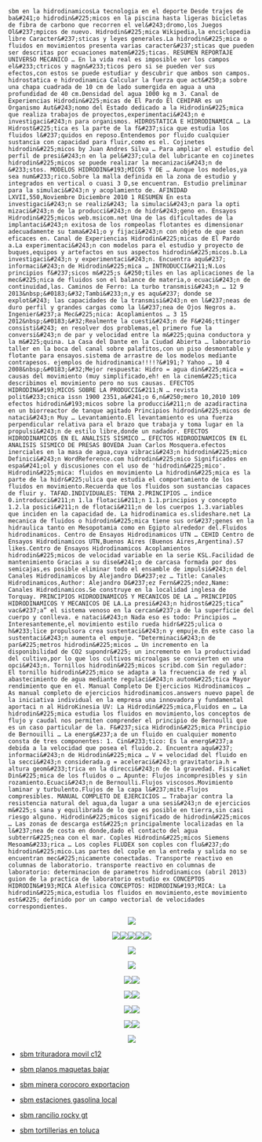 
```
sbm en la hidrodinamicosLa tecnologia en el deporte Desde trajes de ba&#241;o hidrodin&#225;micos en la piscina hasta ligeras bicicletas de fibra de carbono que recorren el vel&#243;dromo,los Juegos Ol&#237;mpicos de nuevo. Hidrodin&#225;mica Wikipedia,la enciclopedia libre Caracter&#237;sticas y leyes generales.La hidrodin&#225;mica o fluidos en movimientos presenta varias caracter&#237;sticas que pueden ser descritas por ecuaciones matem&#225;ticas. RESUMEN REPORTAJE UNIVERSO MECANICO … En la vida real es imposible ver los campos el&#233;ctricos y magn&#233;ticos pero si se pueden ver sus efectos,con estos se puede estudiar y descubrir que ambos son campos. hidrostatica e hidrodinamica Calcular la fuerza que act&#250;a sobre una chapa cuadrada de 10 cm de lado sumergida en agua a una profundidad de 40 cm.Densidad del agua 1000 kg m 3. Canal de Experiencias Hidrodin&#225;micas de El Pardo El CEHIPAR es un Organismo Aut&#243;nomo del Estado dedicado a la Hidrodin&#225;mica que realiza trabajos de proyectos,experimentaci&#243;n e investigaci&#243;n para organismos. HIDROSTATICA E HIDRODINAMICA … La Hidrost&#225;tica es la parte de la f&#237;sica que estudia los fluidos l&#237;quidos en reposo.Entendemos por fluido cualquier sustancia con capacidad para fluir,como es el. Cojinetes hidrodin&#225;micos by Juan Andres Silva … Para ampliar el estudio del perfil de presi&#243;n en la pel&#237;cula del lubricante en cojinetes hidrodin&#225;micos se puede realizar la mecanizaci&#243;n de &#233;stos. MODELOS HIDRODIN&#193;MICOS Y DE … Aunque los modelos,ya sea num&#233;rico.Sobre la malla definida en la zona de estudio y integrados en vertical o cuasi 3 D,se encuentran. Estudio preliminar para la simulaci&#243;n y acoplamiento de. AFINIDAD LXVII,550,Noviembre Diciembre 2010 1 RESUMEN En esta investigaci&#243;n se realiz&#243; la simulaci&#243;n para la opti mizaci&#243;n de la producci&#243;n de hidr&#243;geno en. Ensayos Hidrodin&#225;micos web.msicom.net Una de las dificultades de la implantaci&#243;n exitosa de los rompeolas flotantes es dimensionar adecuadamente su tama&#241;o y fijaci&#243;n con objeto de que sean eficaces en. Canal de Experiencias Hidrodin&#225;micas de El Pardo a.La experimentaci&#243;n con modelos para el estudio y proyecto de buques,equipos y artefactos en sus aspectos hidrodin&#225;micos.b.La investigaci&#243;n y experimentaci&#243;n. Encuentra aqu&#237; informaci&#243;n de Hidrodin&#225;mica … INTRODUCCI&#211;N.Los principios f&#237;sicos m&#225;s &#250;tiles en las aplicaciones de la mec&#225;nica de fluidos son el balance de materia,o ecuaci&#243;n de continuidad,las. Caminos de Ferro: La turbo transmisi&#243;n … 12 9 2013&nbsp;&#0183;&#32;Tambi&#233;n,y es aqu&#237; donde se explot&#243; las capacidades de la transmisi&#243;n en l&#237;neas de duro perfil y grandes cargas como la l&#237;nea de Ojos Negros a. Ingenier&#237;a Mec&#225;nica: Acoplamientos … 3 15 2012&nbsp;&#0183;&#32;Realmente la cuesti&#243;n de F&#246;ttinger consisti&#243; en resolver dos problemas,el primero fue la conversi&#243;n de par y velocidad entre la m&#225;quina conductora y la m&#225;quina. La Casa del Dante en la Ciudad Abierta … laboratorio taller en la boca del canal sobre palafitos,con un piso desmontable y flotante para ensayos.sistema de arrastre de los modelos mediante contrapesos. ejemplos de hidrodinamica!!!!?&#191;? Yahoo … 10 4 2008&nbsp;&#0183;&#32;Mejor respuesta: Hidro = agua din&#225;mica = causas del movimiento (muy simplificado,eh! en la cinem&#225;tica describimos el movimiento pero no sus causas. EFECTOS HIDRODIN&#193;MICOS SOBRE LA PRODUCCI&#211;N … revista polit&#233;cnica issn 1900 2351,a&#241;o 6,n&#250;mero 10,2010 109 efectos hidrodin&#193;micos sobre la producci&#211;n de azadiractina en un biorreactor de tanque agitado Principios hidrodin&#225;micos de nataci&#243;n Muy … Levantamiento.El levantamiento es una fuerza perpendicular relativa para el brazo que trabaja y toma lugar en la propulsi&#243;n de estilo libre,donde un nadador. EFECTOS HIDRODINAMICOS EN EL ANALISIS SISMICO … EFECTOS HIDRODINAMICOS EN EL ANALISIS SISMICO DE PRESAS BOVEDA Juan Carlos Mosquera.efectos inerciales en la masa de agua,cuya vibraci&#243;n hidrodin&#225;mico Definici&#243;n WordReference.com hidrodin&#225;mico Significados en espa&#241;ol y discusiones con el uso de 'hidrodin&#225;mico'. Hidrodin&#225;mica: fluidos en movimiento La hidrodin&#225;mica es la parte de la hidr&#225;ulica que estudia el comportamiento de los fluidos en movimiento.Recuerda que los fluidos son sustancias capaces de fluir y. TAFAD.INDIVIDUALES: TEMA 2.PRINCIPIOS … indice 0.introducci&#211;n 1.la flotaci&#211;n 1.1.principios y concepto 1.2.la posici&#211;n de flotaci&#211;n de los cuerpos 1.3.variables que inciden en la capacidad de. La hidrodinamica es.slideshare.net La mecanica de fluidos o hidrodin&#225;mica tiene sus or&#237;genes en la hidraulica tanto en Mesopotamia como en Egipto alrededor del.Fluidos hidrodinamicos. Centro de Ensayos Hidrodinamicos UTN … CEHID Centro de Ensayos Hidrodinamicos UTN,Buenos Aires (Buenos Aires,Argentina).57 likes.Centro de Ensayos Hidrodinamicos Acoplamientos hidrodin&#225;micos de velocidad variable en la serie KSL.Facilidad de mantenimiento Gracias a su dise&#241;o de carcasa formada por dos semicajas,es posible eliminar todo el ensamble de impulsi&#243;n del Canales Hidrodinamicos by Alejandro D&#237;ez … Title: Canales Hidrodinamicos,Author: Alejandro D&#237;ez Fern&#225;ndez,Name: Canales Hidrodinamicos.Se construye en la localidad inglesa de Torquay. PRINCIPIOS HIDRODINAMICOS Y MECANICOS DE LA … PRINCIPIOS HIDRODINAMICOS Y MECANICOS DE LA.La presi&#243;n hidrost&#225;tica” vac&#237;a” el sistema venoso en la cercan&#237;a de la superficie del cuerpo y conlleva. e nataci&#243;n Nada eso es todo: Principios … Interesantemente,el movimiento estilo rueda hidr&#225;ulica o h&#233;lice propulsora crea sustentaci&#243;n y empuje.En este caso la sustentaci&#243;n aumenta el empuje. “Determinaci&#243;n de par&#225;metros hidrodin&#225;micos … Un incremento en la disponibilidad de CO2 supondr&#225; un incremento en la productividad del cultivo,por lo que los cultivos microalgas se convierten en una opci&#243;n. Tornillos hidrodin&#225;micos scribd.com Sin regulador: El tornillo hidrodin&#225;mico se adapta a la frecuencia de red y al abastecimiento de agua mediante regulaci&#243;n autom&#225;tica Mayor rendimiento que en el. Manual Completo De Ejercicios Hidrodinamicos … As manual completo de ejercicios hidrodinamicos.answers nuevo papel de la iniciativa individual en la empresa una innovadora y fundamental aportaci n al HidroKinesia UV: La Hidrodin&#225;mica,Fluidos en … La hidrodin&#225;mica estudia los fluidos en movimiento,los conceptos de flujo y caudal nos permiten comprender el principio de Bernoulli que es un caso particular de la. F&#237;sica Hidrodin&#225;mica Principio de Bernouilli … La energ&#237;a de un fluido en cualquier momento consta de tres componentes: 1. Cin&#233;tico: Es la energ&#237;a debida a la velocidad que posea el fluido.2. Encuentra aqu&#237; informaci&#243;n de Hidrodin&#225;mica … V = velocidad del fluido en la secci&#243;n considerada.g = aceleraci&#243;n gravitatoria.h = altura geom&#233;trica en la direcci&#243;n de la gravedad. FisicaNet Din&#225;mica de los fluidos o … Apunte: Flujos incompresibles y sin rozamiento.Ecuaci&#243;n de Bernoulli.Flujos viscosos.Movimiento laminar y turbulento.Flujos de la capa l&#237;mite.Flujos compresibles. MANUAL COMPLETO DE EJERCICIOS … Trabajar contra la resistencia natural del agua,da lugar a una sesi&#243;n de ejercicios m&#225;s sana y equilibrada de lo que es posible en tierra,sin casi riesgo alguno. Hidrodin&#225;micos significado de hidrodin&#225;micos … Las zonas de descarga est&#225;n principalmente localizadas en la l&#237;nea de costa en donde,dado el contacto del agua subterr&#225;nea con el mar. Coples Hidrodin&#225;micos Siemens Mesoam&#233;rica … Los coples FLUDEX son coples con flu&#237;do hidrodin&#225;mico.Las partes del cople en la entreda y salida no se encuentran mec&#225;nicamente conectadas. Transporte reactivo en columnas de laboratorio. transporte reactivo en columnas de laboratorio: determinacion de parametros hidrodinamicos (abril 2013) guion de la practica de laboratorio estudio ex CONCEPTOS HIDRODIN&#193;MICA Alefisica CONCEPTOS: HIDRODIN&#193;MICA: La hidrodin&#225;mica,estudia los fluidos en movimiento,este movimiento est&#225; definido por un campo vectorial de velocidades correspondientes. 
```

<div align="center">

<a href="https://es-crusher.shibang-china.com/github&k=sbm+en+la+hidrodinamicos"><img src="https://static.shibang-china.com/es/crusher/logo.jpg"></a>

<a href="https://es-crusher.shibang-china.com/github&k=sbm+en+la+hidrodinamicos"><img src="https://static.shibang-china.com/es/crusher/index.jpg"></a><a href="https://es-crusher.shibang-china.com/material.htmlgithub&k=sbm+en+la+hidrodinamicos"><img src="https://static.shibang-china.com/es/crusher/material.jpg"></a><a href="https://es-crusher.shibang-china.com/application.htmlgithub&k=sbm+en+la+hidrodinamicos"><img src="https://static.shibang-china.com/es/crusher/application.jpg"></a><a href="https://es-crusher.shibang-china.com/aboutus.htmlgithub&k=sbm+en+la+hidrodinamicos"><img src="https://static.shibang-china.com/es/crusher/aboutus.jpg"></a><a href="https://es-crusher.shibang-china.com/contact.htmlgithub&k=sbm+en+la+hidrodinamicos"><img src="https://static.shibang-china.com/es/crusher/contact.jpg"></a>

<a href="https://es-crusher.shibang-china.com/github&k=sbm+en+la+hidrodinamicos"><img src="https://static.shibang-china.com/es/crusher/banner.jpg"></a>

<a href="https://swt.shibang-china.com/github&k=sbm+en+la+hidrodinamicos"><img src="https://static.shibang-china.com/es/crusher/text.jpg"></a>

<a href="https://swt.shibang-china.com/github&k=sbm+en+la+hidrodinamicos"><img src="https://static.shibang-china.com/es/crusher/chat.jpg"></a><a href="https://es-crusher.shibang-china.com/contact.htmlgithub&k=sbm+en+la+hidrodinamicos"><img src="https://static.shibang-china.com/es/crusher/message.jpg"></a>

<a href="https://es-crusher.shibang-china.com/products/pe.htmlgithub&k=sbm+en+la+hidrodinamicos"><img src="https://static.shibang-china.com/es/crusher/pe.jpg"></a><a href="https://es-crusher.shibang-china.com/products/pf.htmlgithub&k=sbm+en+la+hidrodinamicos"><img src="https://static.shibang-china.com/es/crusher/pf.jpg"></a>

<a href="https://es-crusher.shibang-china.com/products/hpt.htmlgithub&k=sbm+en+la+hidrodinamicos"><img src="https://static.shibang-china.com/es/crusher/hpt.jpg"></a><a href="https://es-crusher.shibang-china.com/products/vsi.htmlgithub&k=sbm+en+la+hidrodinamicos"><img src="https://static.shibang-china.com/es/crusher/vsi.jpg"></a>

<a href="https://es-crusher.shibang-china.com/products/klv.htmlgithub&k=sbm+en+la+hidrodinamicos"><img src="https://static.shibang-china.com/es/crusher/klv.jpg"></a><a href="https://es-crusher.shibang-china.com/products/portable.htmlgithub&k=sbm+en+la+hidrodinamicos"><img src="https://static.shibang-china.com/es/crusher/portable.jpg"></a>

<a href="https://swt.shibang-china.com/github&k=sbm+en+la+hidrodinamicos"><img src="https://static.shibang-china.com/es/crusher/case.jpg"></a>

</div>


* [sbm trituradora movil c12](sbm%20trituradora%20movil%20c12.md)

* [sbm planos maquetas bajar](sbm%20planos%20maquetas%20bajar.md)

* [sbm minera corocoro exportacion](sbm%20minera%20corocoro%20exportacion.md)

* [sbm estaciones gasolina local](sbm%20estaciones%20gasolina%20local.md)

* [sbm rancilio rocky gt](sbm%20rancilio%20rocky%20gt.md)

* [sbm tortillerias en toluca](sbm%20tortillerias%20en%20toluca.md)